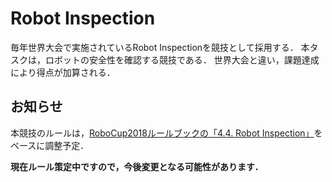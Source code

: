 # Robot Inspection
毎年世界大会で実施されているRobot Inspectionを競技として採用する．
本タスクは，ロボットの安全性を確認する競技である．
世界大会と違い，課題達成により得点が加算される．

## お知らせ
本競技のルールは，[RoboCup2018ルールブックの「4.4. Robot Inspection」](https://athome.robocup.org/wp-content/uploads/2018/10/2018_rulebook.pdf)をベースに調整予定．

**現在ルール策定中ですので，今後変更となる可能性があります．**

